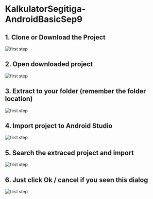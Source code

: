 # KalkulatorSegitiga-AndroidBasicSep9
<h2>1. Clone or Download the Project</h2>
<img src="http://storage1.static.itmages.com/i/17/0910/h_1505049802_6637205_5a812ef2bb.png" title="first step"/>
<h2>2. Open downloaded project</h2>
<img src="http://storage4.static.itmages.com/i/17/0910/h_1505049916_6112897_ce4434670e.png" title="first step"/>
<h2>3. Extract to your folder (remember the folder location)</h2>
<img src="http://storage5.static.itmages.com/i/17/0910/h_1505049960_4851569_f1554bb8d6.png" title="first step"/>
<h2>4. Import project to Android Studio</h2>
<img src="http://storage3.static.itmages.com/i/17/0910/h_1505050252_9437961_753198c809.png" title="first step"/>
<h2>5. Search the extraced project and import</h2>
<img src="http://storage5.static.itmages.com/i/17/0910/h_1505050328_4036365_9b4c18ade3.png" title="first step"/>
<h2>6. Just click Ok / cancel if you seen this dialog</h2>
<img src="http://storage6.static.itmages.com/i/17/0910/h_1505049978_7890783_fc82721ac1.png" title="first step"/>
